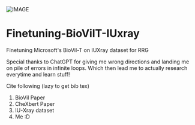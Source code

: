 
<img src="[pic_trulli.jpg](https://github.com/Nafiz95/Finetuning-BioVilT-IUxray/blob/main/zeroshot_grad_shap.png)" alt="IMAGE">

# Finetuning-BioVilT-IUxray
Finetuning Microsoft's BioVil-T on IUXray dataset for RRG

Special thanks to ChatGPT for giving me wrong directions and landing me on pile of errors in infinite loops. Which then lead me to actually research everytime and learn stuff!

Cite following (lazy to get bib tex)
1. BioVil Paper
2. CheXbert Paper
3. IU-Xray dataset
4. Me :D 
